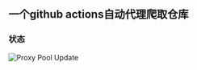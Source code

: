 ## 一个github actions自动代理爬取仓库

### 状态

![Proxy Pool Update](https://github.com/LiMingda-101212/Proxy-Pool/actions/workflows/proxy-crawler.yml/badge.svg)
